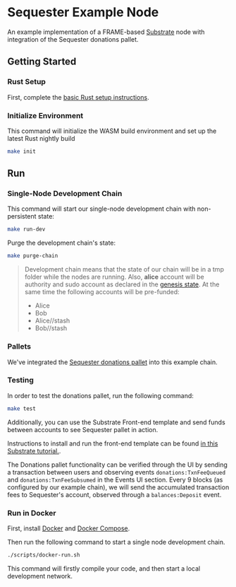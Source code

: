 # Sequester Example Node

An example implementation of a FRAME-based [Substrate](https://www.substrate.io/) node with integration of the Sequester donations pallet.

## Getting Started

### Rust Setup

First, complete the [basic Rust setup instructions](./docs/rust-setup.md).

### Initialize Environment

This command will initialize the WASM build environment and set up the latest Rust nightly build

```bash
make init
```

## Run

### Single-Node Development Chain

This command will start our single-node development chain with non-persistent state:

```bash
make run-dev
```

Purge the development chain's state:

```bash
make purge-chain
```

> Development chain means that the state of our chain will be in a tmp folder while the nodes are
> running. Also, **alice** account will be authority and sudo account as declared in the
> [genesis state](https://github.com/substrate-developer-hub/substrate-node-template/blob/main/node/src/chain_spec.rs#L49).
> At the same time the following accounts will be pre-funded:
>
> - Alice
> - Bob
> - Alice//stash
> - Bob//stash

### Pallets

We've integrated the [Sequester donations pallet](https://github.com/SequesterChain/pallets/tree/main/donations) into this example chain.

### Testing

In order to test the donations pallet, run the following command:

```bash
make test
```

Additionally, you can use the Substrate Front-end template and send funds between accounts to see Sequester pallet in action.

Instructions to install and run the front-end template can be found [in this Substrate tutorial.](https://docs.substrate.io/tutorials/v3/create-your-first-substrate-chain/#install-the-front-end-template).

The Donations pallet functionality can be verified through the UI by sending a transaction between users and observing events `donations:TxnFeeQueued` and `donations:TxnFeeSubsumed` in the Events UI section.  Every 9 blocks (as configured by our example chain), we will send the accumulated transaction fees to Sequester's account, observed through a `balances:Deposit` event.

### Run in Docker

First, install [Docker](https://docs.docker.com/get-docker/) and
[Docker Compose](https://docs.docker.com/compose/install/).

Then run the following command to start a single node development chain.

```bash
./scripts/docker-run.sh
```

This command will firstly compile your code, and then start a local development network.
